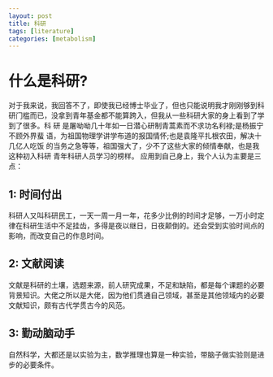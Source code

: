 ```yaml
---
layout: post
title: 科研
tags: [literature]
categories: [metabolism]
---
```


# 什么是科研? 
对于我来说，我回答不了，即使我已经博士毕业了，但也只能说明我才刚刚够到科研⻔槛而已，没拿到青年基金都不能算跨入，但我从一些科研大家的身上看到了学到了很多。科 研 是屠呦呦几十年如一日潜心研制⻘蒿素而不求功名利禄;是杨振宁不顾外界蜚 语，为祖国物理学讲学布道的报国情怀;也是袁隆平扎根农田，解决十几亿人吃饭 的当务之急等等，祖国强大了，少不了这些大家的倾情奉献，也是我这种初入科研 ⻘年科研人员学习的榜样。
应用到自己身上，我个人认为主要是三点：
## 1: 时间付出
科研人又叫科研民工，一天一周一月一年，花多少比例的时间才足够，一万小时定律在科研生活中不足挂齿，多得是夜以继日，日夜颠倒的。还会受到实验时间点的影响，而改变自己的作息时间。
## 2: 文献阅读
文献是科研的土壤，选题来源，前人研究成果，不足和缺陷，都是每个课题的必要背景知识。大佬之所以是大佬，因为他们贯通自己领域，甚至是其他领域内的必要文献知识，颇有古代学贯古今的风范。
## 3: 勤动脑动手
自然科学，大都还是以实验为主，数学推理也算是一种实验，带脑子做实验则是进步的必要条件。
